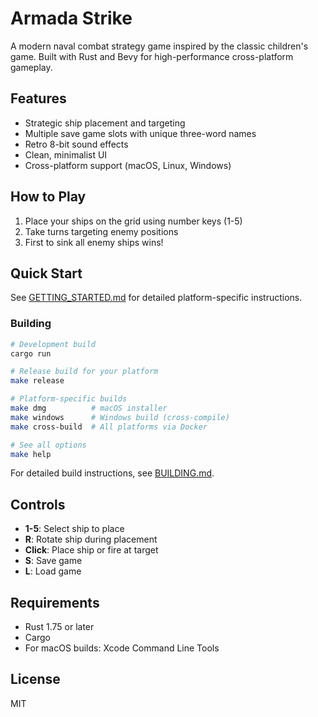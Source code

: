 # Armada Strike

A modern naval combat strategy game inspired by the classic children's game. Built with Rust and Bevy for high-performance cross-platform gameplay.

## Features

- Strategic ship placement and targeting
- Multiple save game slots with unique three-word names
- Retro 8-bit sound effects
- Clean, minimalist UI
- Cross-platform support (macOS, Linux, Windows)

## How to Play

1. Place your ships on the grid using number keys (1-5)
2. Take turns targeting enemy positions
3. First to sink all enemy ships wins!

## Quick Start

See [GETTING_STARTED.md](GETTING_STARTED.md) for detailed platform-specific instructions.

### Building

```bash
# Development build
cargo run

# Release build for your platform
make release

# Platform-specific builds
make dmg          # macOS installer
make windows      # Windows build (cross-compile)
make cross-build  # All platforms via Docker

# See all options
make help
```

For detailed build instructions, see [BUILDING.md](BUILDING.md).

## Controls

- **1-5**: Select ship to place
- **R**: Rotate ship during placement
- **Click**: Place ship or fire at target
- **S**: Save game
- **L**: Load game

## Requirements

- Rust 1.75 or later
- Cargo
- For macOS builds: Xcode Command Line Tools

## License

MIT